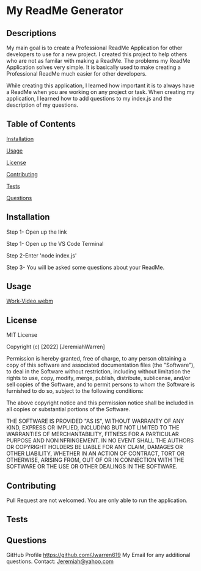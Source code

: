 # My ReadMe Generator

## Descriptions

My main goal is to create a Professional ReadMe Application for other developers to use for a new project. I created this project to help others who are not as familar with making a ReadMe. 
The problems my ReadMe Application solves very simple. It is basically used to make creating a Professional ReadMe much easier for other developers.

While creating this application, I learned how important it is to always have a ReadMe when you are working on any project or task. When creating my application, I learned how to add questions to my index.js and the description of my questions.


## Table of Contents

[Installation](#installation)

[Usage](#usage)

[License](#license)

[Contributing](#contributing)

[Tests](#tests)

[Questions](#questions)


## Installation
Step 1- Open up the link

Step 1- Open up the VS Code Terminal

Step 2-Enter 'node index.js'

Step 3- You will be asked some questions about your ReadMe.


## Usage

[Work-Video.webm](https://user-images.githubusercontent.com/112270757/202053293-77f47317-b8cd-48c3-9c27-486053170f1d.webm)



## License
MIT License

Copyright (c) [2022] [JeremiahWarren]

Permission is hereby granted, free of charge, to any person obtaining a copy
of this software and associated documentation files (the "Software"), to deal
in the Software without restriction, including without limitation the rights
to use, copy, modify, merge, publish, distribute, sublicense, and/or sell
copies of the Software, and to permit persons to whom the Software is
furnished to do so, subject to the following conditions:

The above copyright notice and this permission notice shall be included in all
copies or substantial portions of the Software.

THE SOFTWARE IS PROVIDED "AS IS", WITHOUT WARRANTY OF ANY KIND, EXPRESS OR
IMPLIED, INCLUDING BUT NOT LIMITED TO THE WARRANTIES OF MERCHANTABILITY,
FITNESS FOR A PARTICULAR PURPOSE AND NONINFRINGEMENT. IN NO EVENT SHALL THE
AUTHORS OR COPYRIGHT HOLDERS BE LIABLE FOR ANY CLAIM, DAMAGES OR OTHER
LIABILITY, WHETHER IN AN ACTION OF CONTRACT, TORT OR OTHERWISE, ARISING FROM,
OUT OF OR IN CONNECTION WITH THE SOFTWARE OR THE USE OR OTHER DEALINGS IN THE
SOFTWARE.

## Contributing
Pull Request are not welcomed.
You are only able to run the application.

## Tests


## Questions
GitHub Profile https://github.com/Jwarren619
My Email for any additional questions. Contact: Jeremiah@yahoo.com 
